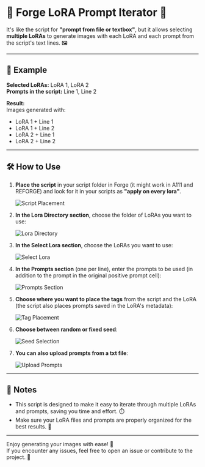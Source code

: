 # 🎨 Forge LoRA Prompt Iterator 🔄

It's like the script for **"prompt from file or textbox"**, but it allows selecting **multiple LoRAs** to generate images with each LoRA and each prompt from the script's text lines. 🖼️

---

## 🚀 Example

**Selected LoRAs:** LoRA 1, LoRA 2  
**Prompts in the script:** Line 1, Line 2  

**Result:**  
Images generated with:  
- LoRA 1 + Line 1  
- LoRA 1 + Line 2  
- LoRA 2 + Line 1  
- LoRA 2 + Line 2  

---

## 🛠️ How to Use

1. **Place the script** in your script folder in Forge (it might work in A111 and REFORGE) and look for it in your scripts as **"apply on every lora"**.

   ![Script Placement](https://i.imgur.com/Ld5mf1O.png)

2. **In the Lora Directory section**, choose the folder of LoRAs you want to use:

   ![Lora Directory](https://imgur.com/a/IK9ZPVH)

3. **In the Select Lora section**, choose the LoRAs you want to use:

   ![Select Lora](https://imgur.com/a/COpuVfm)

4. **In the Prompts section** (one per line), enter the prompts to be used (in addition to the prompt in the original positive prompt cell):

   ![Prompts Section](https://imgur.com/a/fbfDkYu)

5. **Choose where you want to place the tags** from the script and the LoRA (the script also places prompts saved in the LoRA's metadata):

   ![Tag Placement](https://imgur.com/a/5NVeLwp)

6. **Choose between random or fixed seed**:

   ![Seed Selection](https://imgur.com/a/pW5ijGa)

7. **You can also upload prompts from a txt file**:

   ![Upload Prompts](https://imgur.com/a/dBkNDLz)

---

## 📝 Notes
- This script is designed to make it easy to iterate through multiple LoRAs and prompts, saving you time and effort. ⏱️
- Make sure your LoRA files and prompts are properly organized for the best results. 📂

---

Enjoy generating your images with ease! 🎉  
If you encounter any issues, feel free to open an issue or contribute to the project. 🙌

